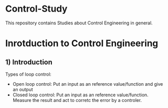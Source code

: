 # Control-Study
This repository contains Studies about Control Engineering in general.

# Inrotduction to Control Engineering

## 1) Introduction

Types of loop control:
* Open loop control: Put an input as an reference value/function and give an output
* Closed loop control: Put an input as an reference value/function. Measure the result and act to corretc the error by a controler.


